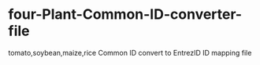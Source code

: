 # four-Plant-Common-ID-converter-file
tomato,soybean,maize,rice  Common ID convert to EntrezID ID mapping file
